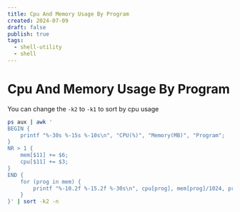 ```yaml
---
title: Cpu And Memory Usage By Program
created: 2024-07-09
draft: false
publish: true
tags:
  - shell-utility
  - shell
---
```

# Cpu And Memory Usage By Program

You can change the `-k2` to `-k1` to sort by cpu usage

```bash
ps aux | awk '
BEGIN {
    printf "%-30s %-15s %-10s\n", "CPU(%)", "Memory(MB)", "Program";
}
NR > 1 {
    mem[$11] += $6;
    cpu[$11] += $3;
}
END {
    for (prog in mem) {
        printf "%-10.2f %-15.2f %-30s\n", cpu[prog], mem[prog]/1024, prog;
    }
}' | sort -k2 -n
```
